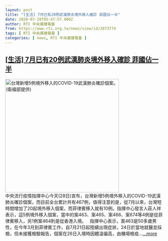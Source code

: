 ```yaml
---
layout: post
title: "[生活] 7月已有20例武漢肺炎境外移入確診 菲國佔一半"
date: 2020-07-28T05:47:57.000Z
author: RTI 中央廣播電臺
from: https://www.rti.org.tw/news/view/id/2073774
tags: [ RTI 中央廣播電臺 ]
categories: [ news, RTI 中央廣播電臺 ]
---
```

<!--1595915277000-->
[[生活] 7月已有20例武漢肺炎境外移入確診 菲國佔一半](https://www.rti.org.tw/news/view/id/2073774)
------

<div>
<img src="https://static.rti.org.tw/assets/thumbnails/2020/07/28/c279b34bbe7e41ee048e6ca723817d57.jpg" width="360" alt="台灣新增5例境外移入的COVID-19武漢肺炎確診個案。(衛福部提供)" title="台灣新增5例境外移入的COVID-19武漢肺炎確診個案。(衛福部提供)"><br>中央流行疫情指揮中心今天(28日)宣布，台灣新增5例境外移入的COVID-19武漢肺炎確診個案，而目前全台累計共有467例，值得注意的是，從7月以來，台灣短時間增加了20起境外移入個案，而菲律賓移入就有10例。指揮中心發言人莊人祥表示，這5例境外移入個案，當中的案463、案465、案466、案674等4例是從菲律賓移入，另1例案464則是從香港入境。&nbsp;&nbsp;&nbsp;指揮中心表示，案463是50多歲男性，在今年3月到菲律賓工作，自7月21日起陸續出現症狀，24日於當地就醫並採檢，但未接獲檢驗報告，個案在26日入境時因體溫偏高，由機場檢疫...<a target="_blank" href="https://www.rti.org.tw/news/view/id/2073774">...more</a>
</div>
